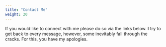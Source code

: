```yaml
---
title: "Contact Me"
weight: 20
---
```


If you would like to connect with me please do so via the links below. I try to get back to every message, however, some inevitably fall through the cracks. For this, you have my apologies.

